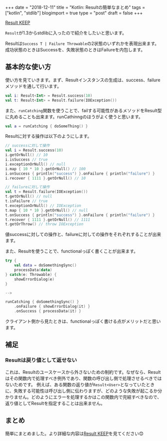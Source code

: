 +++
date = "2018-12-11"
title = "Kotlin: Resultの簡単なまとめ"
tags = ["kotlin", "stdlib"]
blogimport = true
type = "post"
draft = false
+++

[Result KEEP](https://github.com/Kotlin/KEEP/blob/master/proposals/stdlib/result.md)

`Result`が1.3からstdlibに入ったので紹介をしたいと思います。

Resultは`Success T | Failure Throwable`の2状態のいずれかを表現出来ます。成功状態のときはSuccessを、失敗状態のときはFailureを内包します。

## 基本的な使い方

使い方を見ていきます。まず、Resultインスタンスの生成は、success、failureメソッドを通して行います。

```kotlin
val i: Result<Int> = Result.success(10)
val t: Result<Int> = Result.failure(IOException())
```

また、`runCatching`関数を使うことで、failする可能性があるメソッドをResult型に丸めることも出来ます。runCathinngのほうがよく使うと思います。

```kotlin
val a = runCatching { doSomeThing() }
```

Resultに対する操作は以下のようにします。

```kotlin
// successに対して操作
val i = Result.success(10)
i.getOrNull() // 10
i.isSuccess // true
i.exceptionOrNull() // null
i.map { 10 * 10 }.getOrNull() // 100
i.onSuccess { println("success") }.onFailure { println("failure") }
i.recover { 1111 }.getOrNull() // 10

// failureに対して操作
val t = Result.failure(IOException())
t.getOrNull() // null
t.isFailure // true
t.exceptionOrNull() // IOException
t.map { 10 * 10 }.getOrNull() // null
t.onSuccess { println("success") }.onFailure { println("failure") }
t.recover { 1111 }.getOrNull() // 1111
t.getOrThrow() // throw IOException
```

値successに対しての操作と、failureに対しての操作をそれぞれすることが出来ます。

また、Resultを使うことで、functionalっぽく書くことが出来ます。

```kotlin
try {
    val data = doSomethingSync()
    processData(data)
} catch(e: Throwable) {
    showErrorDialog(e)
}

-->

runCatching { doSomethingSync() }
    .onFailure { showErrorDialog(it) }
    .onSuccess { processData(it) }
```

クライアント側から見たときは、functionalっぽく書ける点がメリットだと思います。

## 補足

### Resultは戻り値として返せない

これは、Resultのユースケースから外さないための制約です。なぜなら、Resultはその関数内で処理すべき例外であり、関数の呼び出し側で処理させるべきではないためです。
例えば、ある関数の返り値が`Result<User>`となっていたときに、失敗する可能性は呼び出し側に伝わりますが、どのような失敗が起こるか分かりません。どのようにエラーを処理するかはこの関数内で完結すべきなので、返り値としてResultを指定することは出来ません。

## まとめ

簡単にまとめました。より詳細な内容は[Result KEEP](https://github.com/Kotlin/KEEP/blob/master/proposals/stdlib/result.md)を見てください😊
